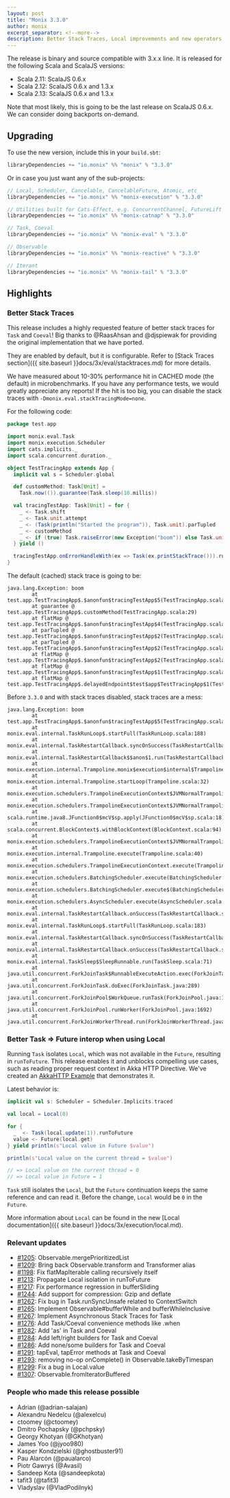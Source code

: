 ```yaml
---
layout: post
title: "Monix 3.3.0"
author: monix
excerpt_separator: <!--more-->
description: Better Stack Traces, Local improvements and new operators
---
```


The release is binary and source compatible with 3.x.x line.
It is released for the following Scala and ScalaJS versions:
- Scala 2.11: ScalaJS 0.6.x
- Scala 2.12: ScalaJS 0.6.x and 1.3.x
- Scala 2.13: ScalaJS 0.6.x and 1.3.x

Note that most likely, this is going to be the last release on ScalaJS 0.6.x.
We can consider doing backports on-demand.


<!--more-->

## Upgrading

To use the new version, include this in your `build.sbt`:

```scala
libraryDependencies += "io.monix" %% "monix" % "3.3.0"
```

Or in case you just want any of the sub-projects:

```scala
// Local, Scheduler, Cancelable, CancelableFuture, Atomic, etc
libraryDependencies += "io.monix" %% "monix-execution" % "3.3.0"

// Utilities built for Cats-Effect, e.g. ConcurrentChannel, FutureLift
libraryDependencies += "io.monix" %% "monix-catnap" % "3.3.0"

// Task, Coeval
libraryDependencies += "io.monix" %% "monix-eval" % "3.3.0"

// Observable
libraryDependencies += "io.monix" %% "monix-reactive" % "3.3.0"

// Iterant
libraryDependencies += "io.monix" %% "monix-tail" % "3.3.0"
```

## Highlights

### Better Stack Traces

This release includes a highly requested feature of better stack traces for `Task` and `Coeval`!
Big thanks to @RaasAhsan and @djspiewak for providing the original implementation that we have ported.

They are enabled by default, but it is configurable. 
Refer to [Stack Traces section]({{ site.baseurl }}docs/3x/eval/stacktraces.md) for more details.

We have measured about 10-30% performance hit in CACHED mode (the default) in microbenchmarks.
If you have any performance tests, we would greatly appreciate any reports!
If the hit is too big, you can disable the stack traces with `-Dmonix.eval.stackTracingMode=none`.

For the following code:

```scala 
package test.app

import monix.eval.Task
import monix.execution.Scheduler
import cats.implicits._
import scala.concurrent.duration._

object TestTracingApp extends App {
  implicit val s = Scheduler.global

  def customMethod: Task[Unit] =
    Task.now(()).guarantee(Task.sleep(10.millis))

  val tracingTestApp: Task[Unit] = for {
    _ <- Task.shift
    _ <- Task.unit.attempt
    _ <- (Task(println("Started the program")), Task.unit).parTupled
    _ <- customMethod
    _ <- if (true) Task.raiseError(new Exception("boom")) else Task.unit
  } yield ()

  tracingTestApp.onErrorHandleWith(ex => Task(ex.printStackTrace())).runSyncUnsafe
}
```

The default (cached) stack trace is going to be:

``` 
java.lang.Exception: boom
        at test.app.TestTracingApp$.$anonfun$tracingTestApp$5(TestTracingApp.scala:36)
        at guarantee @ test.app.TestTracingApp$.customMethod(TestTracingApp.scala:29)
        at flatMap @ test.app.TestTracingApp$.$anonfun$tracingTestApp$4(TestTracingApp.scala:35)
        at parTupled @ test.app.TestTracingApp$.$anonfun$tracingTestApp$2(TestTracingApp.scala:34)
        at parTupled @ test.app.TestTracingApp$.$anonfun$tracingTestApp$2(TestTracingApp.scala:34)
        at flatMap @ test.app.TestTracingApp$.$anonfun$tracingTestApp$2(TestTracingApp.scala:34)
        at flatMap @ test.app.TestTracingApp$.$anonfun$tracingTestApp$1(TestTracingApp.scala:33)
        at flatMap @ test.app.TestTracingApp$.delayedEndpoint$test$app$TestTracingApp$1(TestTracingApp.scala:32)
```

Before `3.3.0` and with stack traces disabled, stack traces are a mess:

```
java.lang.Exception: boom
        at test.app.TestTracingApp$.$anonfun$tracingTestApp$5(TestTracingApp.scala:36)
        at monix.eval.internal.TaskRunLoop$.startFull(TaskRunLoop.scala:188)
        at monix.eval.internal.TaskRestartCallback.syncOnSuccess(TaskRestartCallback.scala:101)
        at monix.eval.internal.TaskRestartCallback$$anon$1.run(TaskRestartCallback.scala:118)
        at monix.execution.internal.Trampoline.monix$execution$internal$Trampoline$$immediateLoop(Trampoline.scala:66)
        at monix.execution.internal.Trampoline.startLoop(Trampoline.scala:32)
        at monix.execution.schedulers.TrampolineExecutionContext$JVMNormalTrampoline.super$startLoop(TrampolineExecutionContext.scala:142)
        at monix.execution.schedulers.TrampolineExecutionContext$JVMNormalTrampoline.$anonfun$startLoop$1(TrampolineExecutionContext.scala:142)
        at scala.runtime.java8.JFunction0$mcV$sp.apply(JFunction0$mcV$sp.scala:18)
        at scala.concurrent.BlockContext$.withBlockContext(BlockContext.scala:94)
        at monix.execution.schedulers.TrampolineExecutionContext$JVMNormalTrampoline.startLoop(TrampolineExecutionContext.scala:142)
        at monix.execution.internal.Trampoline.execute(Trampoline.scala:40)
        at monix.execution.schedulers.TrampolineExecutionContext.execute(TrampolineExecutionContext.scala:57)
        at monix.execution.schedulers.BatchingScheduler.execute(BatchingScheduler.scala:50)
        at monix.execution.schedulers.BatchingScheduler.execute$(BatchingScheduler.scala:47)
        at monix.execution.schedulers.AsyncScheduler.execute(AsyncScheduler.scala:31)
        at monix.eval.internal.TaskRestartCallback.onSuccess(TaskRestartCallback.scala:72)
        at monix.eval.internal.TaskRunLoop$.startFull(TaskRunLoop.scala:183)
        at monix.eval.internal.TaskRestartCallback.syncOnSuccess(TaskRestartCallback.scala:101)
        at monix.eval.internal.TaskRestartCallback.onSuccess(TaskRestartCallback.scala:74)
        at monix.eval.internal.TaskSleep$SleepRunnable.run(TaskSleep.scala:71)
        at java.util.concurrent.ForkJoinTask$RunnableExecuteAction.exec(ForkJoinTask.java:1402)
        at java.util.concurrent.ForkJoinTask.doExec(ForkJoinTask.java:289)
        at java.util.concurrent.ForkJoinPool$WorkQueue.runTask(ForkJoinPool.java:1056)
        at java.util.concurrent.ForkJoinPool.runWorker(ForkJoinPool.java:1692)
        at java.util.concurrent.ForkJoinWorkerThread.run(ForkJoinWorkerThread.java:157)
```

### Better Task => Future interop when using Local

Running `Task` isolates `Local`, which was not available in the `Future`, resulting in `runToFuture`.
This release enables it and unblocks compelling use cases, such as reading proper request context in Akka HTTP Directive.
We've created an [AkkaHTTP Example](https://github.com/Avasil/akka-monix-local-example/blob/master/src/main/scala/AkkaHTTPExample.scala)
that demonstrates it.

Latest behavior is:

```scala
implicit val s: Scheduler = Scheduler.Implicits.traced

val local = Local(0)

for {
  _  <- Task(local.update(1)).runToFuture
  value <- Future(local.get)
} yield println(s"Local value in Future $value")

println(s"Local value on the current thread = $value")

// => Local value on the current thread = 0
// => Local value in Future = 1
```

`Task` still isolates the `Local`, but the `Future` continuation keeps the same reference and can read it.
Before the change, `Local` would be `0` in the `Future`.

More information about `Local` can be found in the new [Local documentation]({{ site.baseurl }}docs/3x/execution/local.md).

### Relevant updates

- [#1205](https://github.com/monix/monix/pull/1205): Observable.mergePrioritizedList
- [#1209](https://github.com/monix/monix/pull/1209): Bring back Observable.transform and Transformer alias
- [#1198](https://github.com/monix/monix/pull/1198): Fix flatMapIterable calling recursively itself
- [#1213](https://github.com/monix/monix/pull/1213): Propagate Local isolation in runToFuture
- [#1217](https://github.com/monix/monix/pull/1217): Fix performance regression in bufferSliding
- [#1244](https://github.com/monix/monix/pull/1244): Add support for compression: Gzip and deflate
- [#1262](https://github.com/monix/monix/pull/1262): Fix bug in Task.runSyncUnsafe related to ContextSwitch
- [#1265](https://github.com/monix/monix/pull/1265): Implement Observable#bufferWhile and bufferWhileInclusive
- [#1267](https://github.com/monix/monix/pull/1267): Implement Asynchronous Stack Traces for Task
- [#1276](https://github.com/monix/monix/pull/1276): Add Task/Coeval convenience methods like .when 
- [#1282](https://github.com/monix/monix/pull/1282): Add 'as' in Task and Coeval
- [#1284](https://github.com/monix/monix/pull/1284): Add left/right builders for Task and Coeval
- [#1286](https://github.com/monix/monix/pull/1286): Add none/some builders for Task and Coeval
- [#1291](https://github.com/monix/monix/pull/1291): tapEval, tapError methods at Task and Coeval
- [#1293](https://github.com/monix/monix/pull/1293): removing no-op onComplete() in Observable.takeByTimespan
- [#1299](https://github.com/monix/monix/pull/1299): Fix a bug in Local.value
- [#1307](https://github.com/monix/monix/pull/1307): Observable.fromIteratorBuffered


### People who made this release possible

- Adrian (@adrian-salajan)
- Alexandru Nedelcu (@alexelcu)
- ctoomey (@ctoomey)
- Dmitro Pochapsky (@pchpsky)
- Georgy Khotyan (@GKhotyan)
- James Yoo (@jyoo980)
- Kasper Kondzielski (@ghostbuster91)
- Pau Alarcón (@paualarco)
- Piotr Gawryś (@Avasil)
- Sandeep Kota (@sandeepkota)
- tafit3 (@tafit3)
- Vladyslav (@VladPodilnyk)
